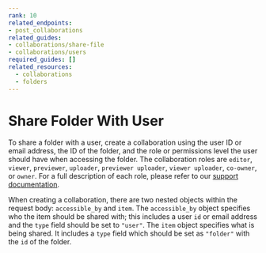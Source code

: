 ```yaml
---
rank: 10
related_endpoints:
- post_collaborations
related_guides:
- collaborations/share-file
- collaborations/users
required_guides: []
related_resources:
  - collaborations
  - folders
---
```


# Share Folder With User

To share a folder with a user, create a collaboration using the user ID or
email address, the ID of the folder, and the role or permissions level the
user should have when accessing the folder. The collaboration roles are
`editor`, `viewer`, `previewer`, `uploader`, `previewer uploader`,
`viewer uploader`, `co-owner`, or `owner`. For a full description of each
role, please refer to our [support documentation].

When creating a collaboration, there are two nested objects within the request
body: `accessible_by` and `item`. The `accessible_by` object specifies who the
item should be shared with; this includes a user `id` or email address and the
`type` field should be set to `"user"`. The `item` object specifies what is
being shared. It includes a `type` field which should be set as `"folder"` with
the `id` of the folder.

<Samples id='post_collaborations' />

[support documentation]: https://community.box.com/t5/Collaborate-By-Inviting-Others/Understanding-Collaborator-Permission-Levels/ta-p/144
